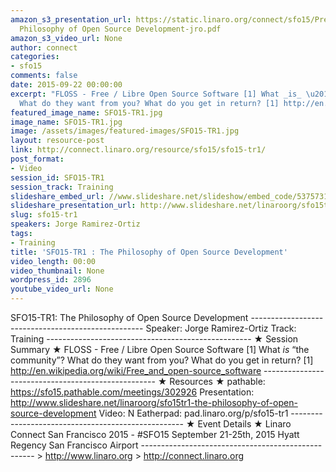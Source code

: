 ```yaml
---
amazon_s3_presentation_url: https://static.linaro.org/connect/sfo15/Presentations/09-22-Tuesday/SFO15-T1-
  Philosophy of Open Source Development-jro.pdf
amazon_s3_video_url: None
author: connect
categories:
- sfo15
comments: false
date: 2015-09-22 00:00:00
excerpt: "FLOSS - Free / Libre Open Source Software [1] What _is_ \u201Cthe community\u201D?
  What do they want from you? What do you get in return? [1] http://en.wikipedia.org/wiki/Free_and_open-source_software"
featured_image_name: SFO15-TR1.jpg
image_name: SFO15-TR1.jpg
image: /assets/images/featured-images/SFO15-TR1.jpg
layout: resource-post
link: http://connect.linaro.org/resource/sfo15/sfo15-tr1/
post_format:
- Video
session_id: SFO15-TR1
session_track: Training
slideshare_embed_url: //www.slideshare.net/slideshow/embed_code/53757319
slideshare_presentation_url: http://www.slideshare.net/linaroorg/sfo15tr1-the-philosophy-of-open-source-development
slug: sfo15-tr1
speakers: Jorge Ramirez-Ortiz
tags:
- Training
title: 'SFO15-TR1 : The Philosophy of Open Source Development'
video_length: 00:00
video_thumbnail: None
wordpress_id: 2896
youtube_video_url: None
---
```


SFO15-TR1: The Philosophy of Open Source Development --------------------------------------------------- Speaker: Jorge Ramirez-Ortiz Track: Training --------------------------------------------------- ★ Session Summary ★ FLOSS - Free / Libre Open Source Software [1] What _is_ “the community”? What do they want from you? What do you get in return? [1] http://en.wikipedia.org/wiki/Free_and_open-source_software --------------------------------------------------- ★ Resources ★ pathable: https://sfo15.pathable.com/meetings/302926 Presentation: http://www.slideshare.net/linaroorg/sfo15tr1-the-philosophy-of-open-source-development Video: N Eatherpad: pad.linaro.org/p/sfo15-tr1 --------------------------------------------------- ★ Event Details ★ Linaro Connect San Francisco 2015 - #SFO15 September 21-25th, 2015 Hyatt Regency San Francisco Airport --------------------------------------------------- > http://www.linaro.org > http://connect.linaro.org

